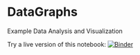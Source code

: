 # DataGraphs
Example Data Analysis and Visualization

Try a live version of this notebook: 
[![Binder](https://mybinder.org/badge.svg)](https://mybinder.org/v2/gh/blthree/DataGraphs/master)
